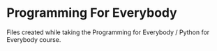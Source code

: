# Programming For Everybody
Files created while taking the Programming for Everybody / Python for Everybody course.
